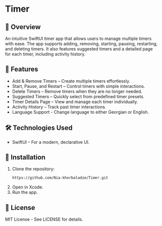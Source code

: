 # Timer

## 🚀 Overview
An intuitive SwiftUI timer app that allows users to manage multiple timers with ease. The app supports adding, removing, starting, pausing, restarting, and deleting timers. It also features suggested timers and a detailed page for each timer, including activity history.

## 📌 Features
- Add & Remove Timers – Create multiple timers effortlessly.
- Start, Pause, and Restart – Control timers with simple interactions.
- Delete Timers – Remove timers when they are no longer needed.
- Suggested Timers – Quickly select from predefined timer presets.
- Timer Details Page – View and manage each timer individually.
- Activity History – Track past timer interactions.
- Language Support - Change language to either Georgian or English.

## 🛠 Technologies Used
- SwiftUI – For a modern, declarative UI.

## 🔧 Installation
1. Clone the repository:
   ```sh
   https://github.com/Nia-khorbaladze/Timer.git
2. Open in Xcode.
3. Run the app.

## 📜 License
MIT License - See LICENSE for details.
